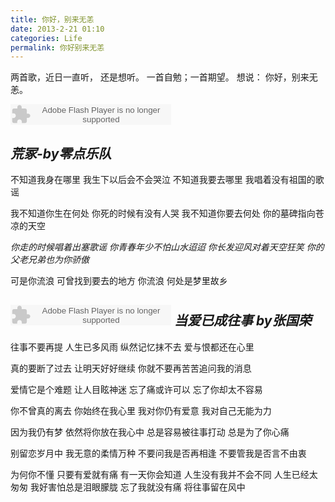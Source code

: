 ```yaml
---
title: 你好，别来无恙
date: 2013-2-21 01:10
categories: Life
permalink: 你好别来无恙
---
```


两首歌，近日一直听，
还是想听。
一首自勉；一首期望。
想说：
你好，别来无恙。

<embed src="http://www.xiami.com/widget/557147_385438/singlePlayer.swf" type="application/x-shockwave-flash" width="257" height="33" wmode="transparent"></embed>

*荒冢-by零点乐队*
---
不知道我身在哪里
我生下以后会不会哭泣
不知道我要去哪里
我唱着没有祖国的歌谣

我不知道你生在何处
你死的时候有没有人哭
我不知道你要去何处
你的墓碑指向苍凉的天空

*你走的时候唱着出塞歌谣
你青春年少不怕山水迢迢
你长发迎风对着天空狂笑
你的父老兄弟也为你骄傲*
 
可是你流浪
可曾找到要去的地方
你流浪
何处是梦里故乡

<embed src="http://www.xiami.com/widget/557147_377412/singlePlayer.swf" type="application/x-shockwave-flash" width="257" height="33" wmode="transparent"></embed>
*当爱已成往事  by张国荣*
---
往事不要再提
人生已多风雨
纵然记忆抹不去
爱与恨都还在心里

真的要断了过去
让明天好好继续
你就不要再苦苦追问我的消息

爱情它是个难题
让人目眩神迷
忘了痛或许可以
忘了你却太不容易

你不曾真的离去
你始终在我心里
我对你仍有爱意
我对自己无能为力

因为我仍有梦
依然将你放在我心中
总是容易被往事打动
总是为了你心痛

别留恋岁月中
我无意的柔情万种
不要问我是否再相逢
不要管我是否言不由衷

为何你不懂
只要有爱就有痛
有一天你会知道
人生没有我并不会不同
人生已经太匆匆
我好害怕总是泪眼朦胧
忘了我就没有痛
将往事留在风中